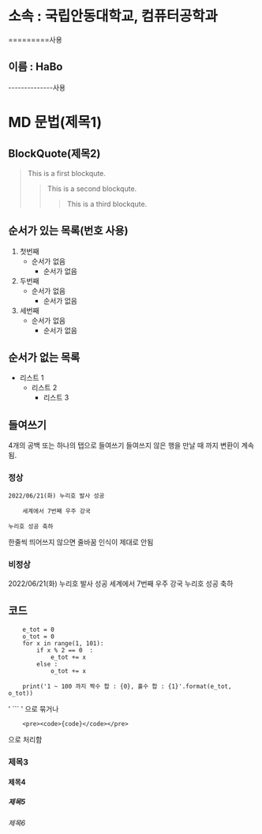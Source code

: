 소속 : 국립안동대학교, 컴퓨터공학과 
=======================
=========사용

이름 : HaBo
-------------
--------------사용

# MD 문법(제목1)

## BlockQuote(제목2)

>This is a first blockqute.
>	>This is a second blockqute.
>	>	>This is a third blockqute.

## 순서가 있는 목록(번호 사용)
1. 첫번째
	- 순서가 없음
	   - 순서가 없음
1. 두번째
	* 순서가 없음
	   * 순서가 없음
1. 세번째
	+ 순서가 없음
	   + 순서가 없음

## 순서가 없는 목록
* 리스트 1
   - 리스트 2
      + 리스트 3

## 들여쓰기
4개의 공백 또는 하나의 탭으로 들여쓰기
들여쓰지 않은 행을 만날 때 까지 변환이 계속됨.

### 정상

	2022/06/21(화) 누리호 발사 성공

		세계에서 7번째 우주 강국

	누리호 성공 축하

한줄씩 띄어쓰지 않으면 줄바꿈 인식이 제대로 안됨

### 비정상

2022/06/21(화) 누리호 발사 성공
	세계에서 7번째 우주 강국
누리호 성공 축하

## 코드
```
	e_tot = 0
	o_tot = 0
	for x in range(1, 101):
	    if x % 2 == 0  :
	        e_tot += x
	    else :
	        o_tot += x
	
	print('1 ~ 100 까지 짝수 합 : {0}, 홀수 합 : {1}'.format(e_tot, o_tot))
```

' ``` ' 으로 묶거나

```
	<pre><code>{code}</code></pre>
```
으로 처리함

### 제목3

#### 제목4

##### 제목5

###### 제목6




